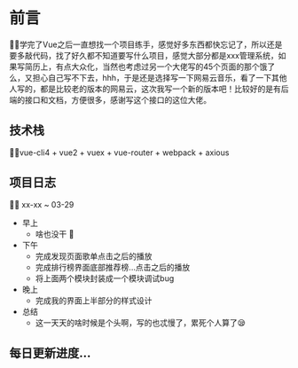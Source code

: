 # 前言
🚀🚀学完了Vue之后一直想找一个项目练手，感觉好多东西都快忘记了，所以还是要多敲代码，找了好久都不知道要写什么项目，感觉大部分都是xxx管理系统，如果写简历上，有点大众化，当然也考虑过另一个大佬写的45个页面的那个饿了么，又担心自己写不下去，hhh，于是还是选择写一下网易云音乐，看了一下其他人写的，都是比较老的版本的网易云，这次我写一个新的版本吧！比较好的是有后端的接口和文档，方便很多，感谢写这个接口的这位大佬。

## 技术栈
🚀🚀vue-cli4 + vue2 + vuex + vue-router + webpack + axious

## 项目日志
🚀🚀
xx-xx ~ 03-29 
- 早上
    - 啥也没干 🤔
- 下午
    - 完成发现页面歌单点击之后的播放
    - 完成排行榜界面底部推荐榜...点击之后的播放
    - 将上面两个模块封装成一个模块调试bug
- 晚上
    - 完成我的界面上半部分的样式设计
- 总结
    - 这一天天的啥时候是个头啊，写的也忒慢了，累死个人算了😪

## 每日更新进度...
